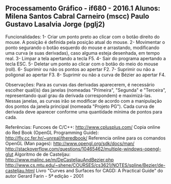 Processamento Gráfico - if680 - 2016.1
Alunos: Milena Santos Cabral Carneiro (mscc)
		Paulo Gustavo Lasalvia Jorge (pglj2)
-----------------------------------------------------------------------------

Funcionalidades:
1-	Criar um ponto preto ao clicar com o botão
direito do mouse. A posição é definida pela posição atual do mouse.
2-	Movimentar o ponto segurando o botão esquerdo do mouse e arrastando, modificando uma curva (e suas derivadas), 
caso alguma esteja desenhada, em tempo real.
3-	Limpar a tela apertando a tecla F5.
4-	Sair do programa apertando a tecla ESC.
5-  Deletar um ponto ao clicar com o botão do meio do mouse (roll).
6-  Suprimir ou não os pontos ao apertar F2.
7-  Suprimir ou não a poligonal ao apertar F3.
8-  Suprimir ou não a curva de Bézier ao apertar F4.

Observações:
	Para as curvas das derivadas aparecerem, é necessário escolher qual(is) das janelas (nomeadas
"Primeira", "Segunda" e "Terceira", representando qual grau da derivada correspondem) e maximizá-las. 
Nessas janelas, as curvas irão se modificar de acordo com a manipulação dos pontos da janela principal (nomeada "Projeto PG").
Cada curva de derivada deve aparecer conforme uma quantidade mínima de pontos para cada.

Referências:
Funcoes de C/C++:
http://www.cplusplus.com/
Copia online do Red Book (OpenGL Programming Guide):
http://fly.cc.fer.hr/~unreal/theredbook/
Referencia online para os comandos OpenGL (Man pages):
http://www.opengl.org/sdk/docs/man/
http://stackoverflow.com/questions/10465462/multiple-windows-opengl-glut
Algoritmo de de Casteljau: 
http://www.malinc.se/m/DeCasteljauAndBezier.php
http://www.cs.mtu.edu/~shene/COURSES/cs3621/NOTES/spline/Bezier/de-casteljau.html
Livro "Curves and Surfaces for CAGD: A Practical Guide" do autor Gerard Farin - 5ª edição - 2001